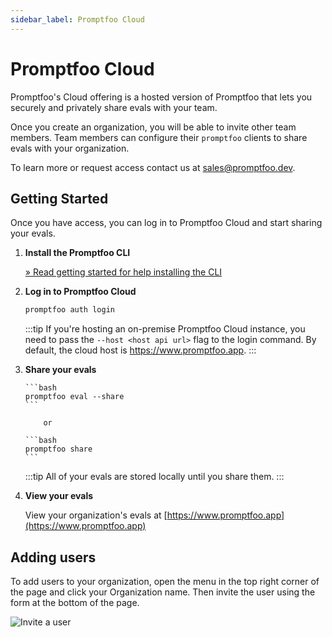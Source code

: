 ```yaml
---
sidebar_label: Promptfoo Cloud
---
```


# Promptfoo Cloud

Promptfoo's Cloud offering is a hosted version of Promptfoo that lets you securely and privately share evals with your team.

Once you create an organization, you will be able to invite other team members. Team members can configure their `promptfoo` clients to share evals with your organization.

To learn more or request access contact us at [sales@promptfoo.dev](mailto:sales@promptfoo.dev).

## Getting Started

Once you have access, you can log in to Promptfoo Cloud and start sharing your evals.

1.  **Install the Promptfoo CLI**

    [&raquo; Read getting started for help installing the CLI](/docs/getting-started)

2.  **Log in to Promptfoo Cloud**

    ```bash
    promptfoo auth login
    ```

    :::tip
    If you're hosting an on-premise Promptfoo Cloud instance, you need to pass the `--host <host api url>` flag to the login command. By default, the cloud host is https://www.promptfoo.app.
    :::

3.  **Share your evals**

        ```bash
        promptfoo eval --share
        ```

            or

        ```bash
        promptfoo share
        ```

    :::tip
    All of your evals are stored locally until you share them.
    :::

4.  **View your evals**

    View your organization's evals at [https://www.promptfoo.app](https://www.promptfoo.app)

## Adding users

To add users to your organization, open the menu in the top right corner of the page and click your Organization name. Then invite the user using the form at the bottom of the page.

![Invite a user](/img/docs/cloud/invite-user.png)
